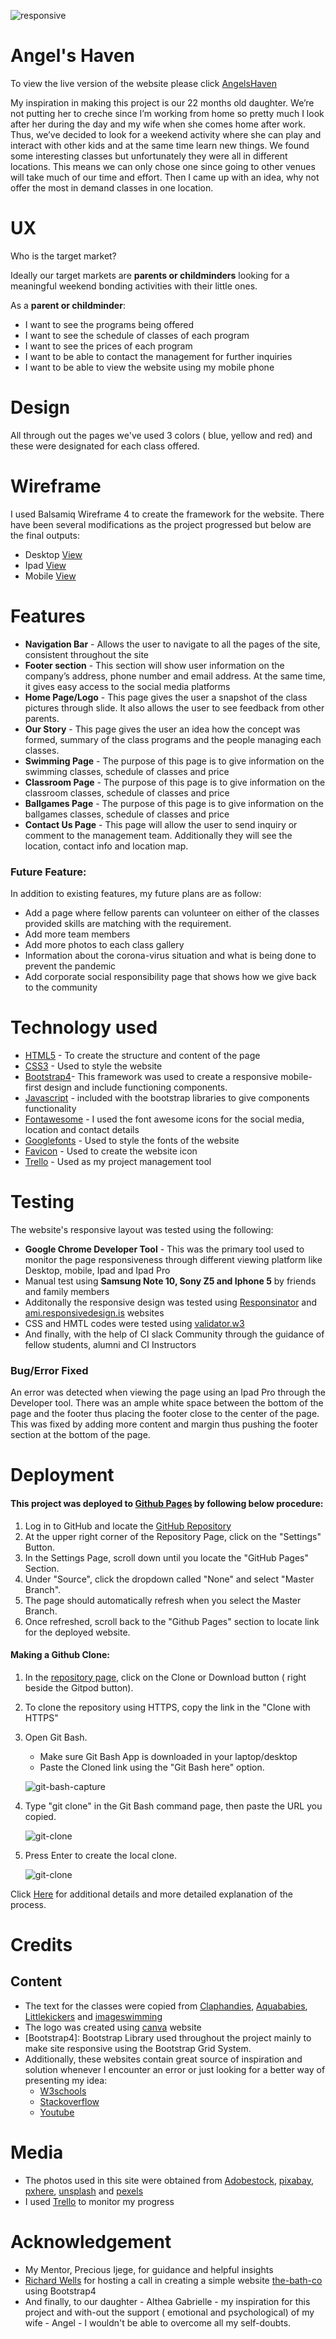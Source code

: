 ![responsive](https://github.com/gideongannaban/Milestone-Project-1/blob/master/Capture.JPG)

# Angel's Haven

To view the live version of the website please click [AngelsHaven](https://gideongannaban.github.io/Milestone-Project-1/index.html)

My inspiration in making this project is our 22 months old daughter. We’re not putting her to creche since I’m working from home so pretty much I look after her during the day and my wife when she comes home after work. 
Thus, we’ve decided to look for a weekend activity where she can play and interact with other kids and at the same time learn new things. We found some interesting classes but unfortunately they were all in different locations. 
This means we can only chose one since going to other venues will take much of our time and effort. 
Then I came up with an idea, why not offer the most in demand classes in one location. 

# UX

Who is the target market?

Ideally our target markets are **parents or childminders** looking for a meaningful weekend bonding activities with their little ones. 

As a **parent or childminder**:

-	I want to see the programs being offered
-	I want to see the schedule of classes of each program
-	I want to see the prices of each program
-	I want to be able to contact the management for further inquiries
-	I want to be able to view the website using my mobile phone

# Design

 All through out the pages we've used 3 colors ( blue, yellow and red) and these were designated for each class offered. 

# Wireframe
 I used Balsamiq Wireframe 4 to create the framework for the website. There have been several modifications as the project progressed but below are the final outputs:

 * Desktop [View](https://github.com/gideongannaban/Milestone-Project-1/blob/master/Desktop%20View.pdf)
 * Ipad [View](https://github.com/gideongannaban/Milestone-Project-1/blob/master/Ipad%20View.pdf)
 * Mobile [View](https://github.com/gideongannaban/Milestone-Project-1/blob/master/Mobile%20View.pdf)

# Features

- **Navigation Bar** - Allows the user to navigate to all the pages of the site, consistent throughout the site
- **Footer section** - This section will show user information on the company’s address, phone number and email address. At the same time, it gives easy access to the social media platforms
- **Home Page/Logo** - This page gives the user a snapshot of the class pictures through slide. It also allows the user to see feedback from other parents.
- **Our Story** - This page gives the user an idea how the concept was formed, summary of the class programs and  the people managing each classes. 
- **Swimming Page** - The purpose of this page is to give information on the swimming classes, schedule of classes and price
- **Classroom Page** - The purpose of this page is to give information on the classroom classes, schedule of classes and price
- **Ballgames Page** - The purpose of this page is to give information on the ballgames classes, schedule of classes and price
- **Contact Us Page** - This page will allow the user to send inquiry or comment to the management team. Additionally they will see the location, contact info and location map.

### Future Feature:

  In addition to existing features, my future plans are as follow:
-	Add a page where fellow parents can volunteer on either of the classes provided skills are matching with the requirement. 
-	Add more team members
-	Add more photos to each class gallery
-	Information about the corona-virus situation and what is being done to prevent the pandemic
-	Add corporate social responsibility page that shows how we give back to the community

# Technology used
- [HTML5](https://en.wikipedia.org/wiki/HTML5) - To create the structure and content of the page
- [CSS3](https://en.wikipedia.org/wiki/Cascading_Style_Sheets) - Used to style the website
- [Bootstrap4](https://getbootstrap.com/)- This framework was used to create a responsive mobile-first design and include functioning components.
- [Javascript](https://en.wikipedia.org/wiki/JavaScript) - included with the bootstrap libraries to give components functionality
- [Fontawesome](https://fontawesome.com/) - I used the font awesome icons for the social media, location and contact details
- [Googlefonts](https://fonts.google.com/) - Used to style the fonts of the website 
- [Favicon](https://favicon.io/) - Used to create the website icon 
- [Trello](https://trello.com/) - Used as my project management tool

# Testing 

The website's responsive layout was tested using the following:
* **Google Chrome Developer Tool** - This was the primary tool used to monitor the page responsiveness through different viewing platform like Desktop, mobile, Ipad and Ipad Pro
* Manual test using **Samsung Note 10, Sony Z5 and Iphone 5** by friends and family members
* Additonally the responsive design was tested using [Responsinator](http://www.responsinator.com/) and [ami.responsivedesign.is](http://ami.responsivedesign.is/) websites
* CSS and HMTL codes were tested using [validator.w3](https://validator.w3.org/)
* And finally, with the help of CI slack Community through the guidance of fellow students, alumni and CI Instructors

### Bug/Error Fixed
 An error was detected when viewing the page using an Ipad Pro through the Developer tool. There was an ample white space between the bottom of the page and the footer thus placing the footer close to the center of the page.
 This was fixed by adding more content and margin thus pushing the footer section at the bottom of the page.

 # Deployment
 
#### This project was deployed to [Github Pages](https://github.com/gideongannaban/Milestone-Project-1) by following below procedure:

1. Log in to GitHub and locate the [GitHub Repository](https://github.com/gideongannaban/Milestone-Project-1)
2. At the upper right corner of the Repository Page, click on the "Settings" Button.
3. In the Settings Page, scroll down until you locate the "GitHub Pages" Section.
4. Under "Source", click the dropdown called "None" and select "Master Branch".
5. The page should automatically refresh when you select the Master Branch.
6. Once refreshed, scroll back to the "Github Pages" section to locate link for the deployed website.

#### Making a Github Clone:

1. In the [repository page](https://github.com/gideongannaban/Milestone-Project-1), click on the Clone or Download button ( right beside the Gitpod button).
2. To clone the repository using HTTPS, copy the link in the "Clone with HTTPS" 
3. Open Git Bash. 
    * Make sure Git Bash App is downloaded in your laptop/desktop
    * Paste the Cloned link using the "Git Bash here" option.

    ![git-bash-capture](https://github.com/gideongannaban/Milestone-Project-1/blob/master/git-bash-capture.png)


4. Type "git clone" in the Git Bash command page, then paste the URL you copied.

    ![git-clone](https://github.com/gideongannaban/Milestone-Project-1/blob/master/git-clone-initial.png)


5. Press Enter to create the local clone. 
    
    ![git-clone](https://github.com/gideongannaban/Milestone-Project-1/blob/master/git-clone-capture.JPG)


Click [Here](https://help.github.com/en/github/creating-cloning-and-archiving-repositories/cloning-a-repository) for additional details and more detailed explanation of the process.

# Credits

## Content

* The text for the classes were copied from [Claphandies](https://claphandies.com/), [Aquababies](https://aquababies.ie/), [Littlekickers](https://www.littlekickers.ie/) and [imageswimming](https://www.imagineswimming.com/)
* The logo was created using [canva](https://www.canva.com/) website
* [Bootstrap4]: Bootstrap Library used throughout the project mainly to make site responsive using the Bootstrap Grid System.
* Additionally, these websites contain great source of inspiration and solution whenever I encounter an error or just looking for a better way of presenting my idea:
  - [W3schools](https://www.w3schools.com/)
  - [Stackoverflow](https://stackoverflow.com/)
  - [Youtube](https://www.youtube.com/)

# Media

* The photos used in this site were obtained from [Adobestock](https://stock.adobe.com/ph/), [pixabay](https://pixabay.com/), [pxhere](https://pxhere.com/), [unsplash](https://unsplash.com/) and [pexels](https://pixabay.com/)
*  I used [Trello](https://trello.com/) to monitor my progress 

# Acknowledgement

* My Mentor, Precious Ijege, for guidance and helpful insights
* [Richard Wells](https://github.com/D0nni387) for hosting a call in creating a simple website [the-bath-co](https://github.com/D0nni387/the-bath-co) using Bootstrap4
* And finally, to our daughter - Althea Gabrielle - my inspiration for this project and with-out the support ( emotional and psychological) of my wife - Angel - I wouldn't be able to overcome all my self-doubts.
